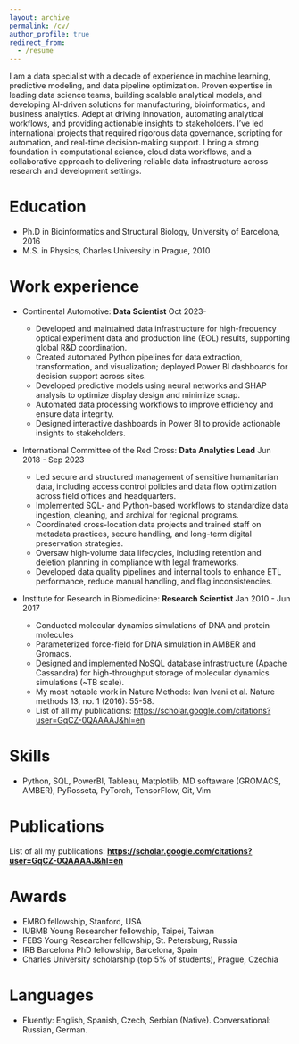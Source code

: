 ```yaml
---
layout: archive
permalink: /cv/
author_profile: true
redirect_from:
  - /resume
---
```


I am a data specialist with a decade of experience in machine learning, predictive modeling, and data pipeline optimization. Proven expertise in leading data science teams, building scalable analytical models, and developing AI-driven solutions for manufacturing, bioinformatics, and business analytics. Adept at driving innovation, automating analytical workflows, and providing actionable insights to stakeholders. I’ve led international projects that required rigorous data governance, scripting for automation, and real-time decision-making support. I bring a strong foundation in computational science, cloud data workflows, and a collaborative approach to delivering reliable data infrastructure across research and development settings.


Education
======
* Ph.D in Bioinformatics and Structural Biology, University of Barcelona, 2016
* M.S. in Physics, Charles University in Prague, 2010

Work experience
======
* Continental Automotive: **Data Scientist**
  Oct 2023-
  * Developed and maintained data infrastructure for high-frequency optical experiment data and production line (EOL) results, supporting global R&D coordination.
  * Created automated Python pipelines for data extraction, transformation, and visualization; deployed Power BI dashboards for decision support across sites.
  * Developed predictive models using neural networks and SHAP analysis to optimize display design and minimize scrap.
  * Automated data processing workflows to improve efficiency and ensure data integrity.
  * Designed interactive dashboards in Power BI to provide actionable insights to stakeholders.

* International Committee of the Red Cross: **Data Analytics Lead**
  Jun 2018 - Sep 2023
  * Led secure and structured management of sensitive humanitarian data, including access control policies and data flow optimization across field offices and headquarters.
  * Implemented SQL- and Python-based workflows to standardize data ingestion, cleaning, and archival for regional programs.
  * Coordinated cross-location data projects and trained staff on metadata practices, secure handling, and long-term digital preservation strategies.
  * Oversaw high-volume data lifecycles, including retention and deletion planning in compliance with legal frameworks.
  * Developed data quality pipelines and internal tools to enhance ETL performance, reduce manual handling, and flag inconsistencies.
    
* Institute for Research in Biomedicine: **Research Scientist**
  Jan 2010 - Jun 2017
  * Conducted molecular dynamics simulations of DNA and protein molecules
  * Parameterized force-field for DNA simulation in AMBER and Gromacs.
  * Designed and implemented NoSQL database infrastructure (Apache Cassandra) for high-throughput storage of molecular dynamics simulations (~TB scale).
  * My most notable work in Nature Methods: Ivan Ivani et al. Nature methods 13, no. 1 (2016): 55-58.
  * List of all my publications: https://scholar.google.com/citations?user=GqCZ-0QAAAAJ&hl=en
  
Skills
======
* Python, SQL, PowerBI, Tableau, Matplotlib, MD softaware (GROMACS, AMBER), PyRosseta, PyTorch, TensorFlow, Git, Vim

Publications
======
List of all my publications: **https://scholar.google.com/citations?user=GqCZ-0QAAAAJ&hl=en**

Awards
======
* EMBO fellowship, Stanford, USA
* IUBMB Young Researcher fellowship, Taipei, Taiwan
* FEBS Young Researcher fellowship, St. Petersburg, Russia
* IRB Barcelona PhD fellowship, Barcelona, Spain
* Charles University scholarship (top 5% of students), Prague, Czechia
  
Languages
======
* Fluently: English, Spanish, Czech, Serbian (Native). Conversational: Russian, German.
